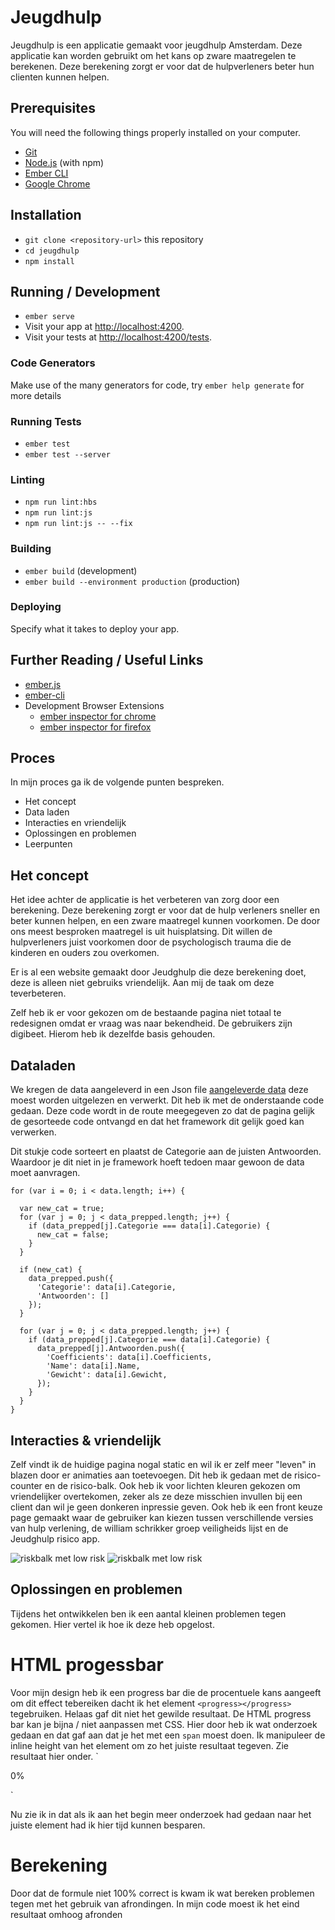 # Jeugdhulp

Jeugdhulp is een applicatie gemaakt voor jeugdhulp Amsterdam.
Deze applicatie kan worden gebruikt om het kans op zware maatregelen te berekenen.
Deze berekening zorgt er voor dat de hulpverleners beter hun clienten kunnen helpen.

## Prerequisites

You will need the following things properly installed on your computer.

* [Git](https://git-scm.com/)
* [Node.js](https://nodejs.org/) (with npm)
* [Ember CLI](https://ember-cli.com/)
* [Google Chrome](https://google.com/chrome/)

## Installation

* `git clone <repository-url>` this repository
* `cd jeugdhulp`
* `npm install`

## Running / Development

* `ember serve`
* Visit your app at [http://localhost:4200](http://localhost:4200).
* Visit your tests at [http://localhost:4200/tests](http://localhost:4200/tests).

### Code Generators

Make use of the many generators for code, try `ember help generate` for more details

### Running Tests

* `ember test`
* `ember test --server`

### Linting

* `npm run lint:hbs`
* `npm run lint:js`
* `npm run lint:js -- --fix`

### Building

* `ember build` (development)
* `ember build --environment production` (production)

### Deploying

Specify what it takes to deploy your app.

## Further Reading / Useful Links

* [ember.js](https://emberjs.com/)
* [ember-cli](https://ember-cli.com/)
* Development Browser Extensions
  * [ember inspector for chrome](https://chrome.google.com/webstore/detail/ember-inspector/bmdblncegkenkacieihfhpjfppoconhi)
  * [ember inspector for firefox](https://addons.mozilla.org/en-US/firefox/addon/ember-inspector/)


## Proces

In mijn proces ga ik de volgende punten bespreken.

* Het concept
* Data laden
* Interacties en vriendelijk
* Oplossingen en problemen
* Leerpunten

## Het concept
Het idee achter de applicatie is het verbeteren van zorg door een berekening.
Deze berekening zorgt er voor dat de hulp verleners sneller en beter kunnen helpen, en een zware maatregel kunnen voorkomen.
De door ons meest besproken maatregel is uit huisplatsing. Dit willen de hulpverleners juist voorkomen door de psychologisch trauma die de kinderen en ouders zou overkomen.

Er is al een website gemaakt door Jeudghulp die deze berekening doet, deze is alleen niet gebruiks vriendelijk.
Aan mij de taak om deze teverbeteren.

Zelf heb ik er voor gekozen om de bestaande pagina niet totaal te redesignen omdat er vraag was naar bekendheid. De gebruikers zijn digibeet. Hierom heb ik dezelfde basis gehouden.

## Dataladen
We kregen de data aangeleverd in een Json file [aangeleverde data](https://github.com/MartijnReeuwijk/techtrack/blob/master/public/assets/json/data.json) deze moest worden uitgelezen en verwerkt. Dit heb ik met de onderstaande code gedaan.
Deze code wordt in de route meegegeven zo dat de pagina gelijk de gesorteede code ontvangd en dat het framework dit gelijk goed kan verwerken.

Dit stukje code sorteert en plaatst de Categorie aan de juisten Antwoorden. Waardoor je dit niet in je framework hoeft tedoen maar gewoon de data moet aanvragen.

```var data_prepped = [];
for (var i = 0; i < data.length; i++) {

  var new_cat = true;
  for (var j = 0; j < data_prepped.length; j++) {
    if (data_prepped[j].Categorie === data[i].Categorie) {
      new_cat = false;
    }
  }

  if (new_cat) {
    data_prepped.push({
      'Categorie': data[i].Categorie,
      'Antwoorden': []
    });
  }

  for (var j = 0; j < data_prepped.length; j++) {
    if (data_prepped[j].Categorie === data[i].Categorie) {
      data_prepped[j].Antwoorden.push({
        'Coefficients': data[i].Coefficients,
        'Name': data[i].Name,
        'Gewicht': data[i].Gewicht,
      });
    }
  }
}
```

## Interacties & vriendelijk
Zelf vindt ik de huidige pagina nogal static en wil ik er zelf meer "leven" in blazen door er animaties aan toetevoegen.
Dit heb ik gedaan met de  risico-counter en de risico-balk. Ook heb ik voor lichten kleuren gekozen om vriendelijker overtekomen, zeker als ze deze misschien invullen bij een client dan wil je geen donkeren inpressie geven.
Ook heb ik een front keuze page gemaakt waar de gebruiker kan kiezen tussen verschillende versies van hulp verlening, de william schrikker groep veiligheids lijst en de Jeudghulp risico app.

![riskbalk met low risk](https://github.com/MartijnReeuwijk/techtrack/blob/master/public/assets/images/risk-balk.png)
![riskbalk met low risk](https://github.com/MartijnReeuwijk/techtrack/blob/master/public/assets/images/risk-balk-rood.png)

## Oplossingen en problemen
Tijdens het ontwikkelen ben ik een aantal kleinen problemen tegen gekomen. Hier vertel ik hoe ik deze heb opgelost.

# HTML progessbar
Voor mijn design heb ik een progress bar die de procentuele kans aangeeft om dit effect tebereiken dacht ik het element `<progress></progress>` tegebruiken. Helaas gaf dit niet het gewilde resultaat. De HTML progress bar kan je bijna / niet aanpassen met CSS. Hier door heb ik wat onderzoek gedaan en dat gaf aan dat je het met een ```span``` moest doen. Ik manipuleer de inline height van het element om zo het juiste resultaat tegeven.
Zie resultaat hier onder.
 `   <div class="barHolder">
    <div class="progressbarHolder">
      <span id="progress" style="height:0%;"  class="progressAnime">
        <span class="shadowBox">0%</span>
      </span>
    </div>
  </div>`
  
Nu zie ik in dat als ik aan het begin meer onderzoek had gedaan naar het juiste element had ik hier tijd kunnen besparen.

# Berekening
Door dat de formule niet 100% correct is kwam ik wat bereken problemen tegen met het gebruik van afrondingen.
In mijn code moest ik het eind resultaat omhoog afronden
  
